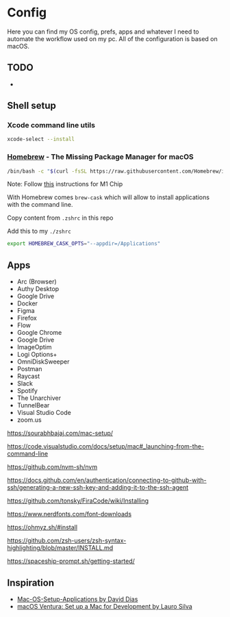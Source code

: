 # Config

Here you can find my OS config, prefs, apps and whatever I need to automate the workflow used on my pc. All of the configuration is based on macOS.

## TODO

-

## Shell setup

### Xcode command line utils
```sh
xcode-select --install
```
### [Homebrew](https://brew.sh) - The Missing Package Manager for macOS

```sh
/bin/bash -c "$(curl -fsSL https://raw.githubusercontent.com/Homebrew/install/HEAD/install.sh)"
```
Note: Follow [this](https://earthly.dev/blog/homebrew-on-m1/) instructions for M1 Chip

With Homebrew comes `brew-cask` which will allow to install applications with the command line.

Copy content from `.zshrc` in this repo

Add this to my `./zshrc`

```sh
export HOMEBREW_CASK_OPTS="--appdir=/Applications"
```

## Apps

- Arc (Browser)
- Authy Desktop
- Google Drive
- Docker
- Figma
- Firefox
- Flow
- Google Chrome
- Google Drive
- ImageOptim
- Logi Options+
- OmniDiskSweeper
- Postman
- Raycast
- Slack
- Spotify
- The Unarchiver
- TunnelBear
- Visual Studio Code
- zoom.us

https://sourabhbajaj.com/mac-setup/

https://code.visualstudio.com/docs/setup/mac#_launching-from-the-command-line

https://github.com/nvm-sh/nvm

https://docs.github.com/en/authentication/connecting-to-github-with-ssh/generating-a-new-ssh-key-and-adding-it-to-the-ssh-agent

https://github.com/tonsky/FiraCode/wiki/Installing

https://www.nerdfonts.com/font-downloads

https://ohmyz.sh/#install

https://github.com/zsh-users/zsh-syntax-highlighting/blob/master/INSTALL.md

https://spaceship-prompt.sh/getting-started/

## Inspiration

- [Mac-OS-Setup-Applications by David Dias](https://github.com/thedaviddias/Mac-OS-Setup-Applications)
- [macOS Ventura: Set up a Mac for Development by Lauro Silva](https://www.laurosilva.com/posts/set-up-a-mac-for-development)
